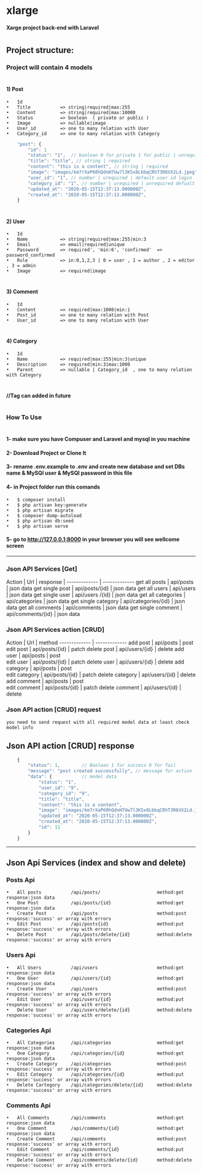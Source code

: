 #                   xlarge
####    Xarge project back-end with Laravel
#
#
## Project structure:
### Project will contain 4 models
#
#### 1)	Post
    •	Id
    •	Title           => string|required|max:255
    •	Content         => string|required|max:10000
    •	Status          => boolean  ( private or public )
    •	Image           => nullable|image
    •	User_id         => one to many relation with User
    •	Category_id     => one to many relation with Category
```javascript
    "post": {
        "id": 1 
        "status": "1",  // boolean 0 for private 1 for public | unrequired defualt = 1
        "title": "title", // string | required
        "content": "this is a content", // string | required
        "image": "images/km7rXaP60hQdnH7Uw7l3K5x8LbbqCRhT3R6VX2Ld.jpeg", // image file | unrequired defualt = null
        "user_id": "1", // number | urequired | default user id login
        "category_id": "1", // number | urequired | unrequired defualt = null
        "updated_at": "2020-05-15T12:37:13.000000Z",
        "created_at": "2020-05-15T12:37:13.000000Z",
    }
```
#
#### 2)	User
    •	Id
    •	Name            => string|required|max:255|min:3
    •	Email           => email|required|unique
    •	Password        => required', 'min:6', 'confirmed'  => password_confirmed
    •	Rule            => in:0,1,2,3 | 0 = user , 1 = author , 2 = editor , 3 = admin 
    •	Image           => required|image
#
#### 3)	Comment
    •	Id
    •	Content         => required|max:1000|min:1
    •	Post_id         => one to many relation with Post
    •	User_id         => one to many relation with User
#
#### 4)	Category
    •	Id
    •	Name            => required|max:255|min:3|unique
    •	Description     => required|min:3|max:1000
    •	Parent          => nullable | Category_id  , one to many relation with Category
#
####  //Tag can added in future
#
#
### How To Use
#
#### 1- make sure you have Compuser and Laravel and mysql in you machine
#### 2- Download Project or Clone It
#### 3- rename .env.example to .env and create new database and set DBs name & MySQl user & MySQl password in this file
#### 4- in Project folder run this comands
    •	$ composer install
    •	$ php artisan key:generate
    •	$ php artisan migrate
    •	$ composer dump-autoload
    •	$ php artisan db:seed
    •	$ php artisan serve
#### 5- go to http://127.0.0.1:8000 in your browser you will see wellcome screen
--------------------------------------------------
### Json API Services [Get]
                    
Action  | Url  | response |
------------- | -------------
get all posts       | api/posts             | json data
get single post     | api/posts/{id}        | json data
get all users       | api/users             | json data
get single user     | api/users /{id}       | json data
get all categories  | api/categories        | json data
get single category | api/categories/{id}   | json data
get all comments    | api/comments          | json data
get single comment  | api/comments/{id}     | json data

### Json API Services action [CRUD]
                    
Action  | Url  | method 
------------- | -------------
add post    | api/posts         | post  
edit post   | api/posts/{id}    | patch
delete post | api/users/{id}    | delete
add user    | api/posts         | post  
edit user   | api/posts/{id}    | patch
delete user | api/users/{id}    | delete
add category    | api/posts         | post  
edit category   | api/posts/{id}    | patch
delete category | api/users/{id}    | delete
add comment    | api/posts         | post  
edit comment   | api/posts/{id}    | patch
delete comment | api/users/{id}    | delete

### Json API action [CRUD] request
`you need to send request with all required model data at least check model info`

## Json API action [CRUD] response
```javascript
    {
        "status": 1,        // Boolean 1 for success 0 for fail
        "message": "post created successfully", // message for action
        "data": {           // model data
            "status": "1",
            "user_id": "9",
            "category_id": "9",
            "title": "title",
            "content": "this is a content",
            "image": "images/km7rXaP60hQdnH7Uw7l3K5x8LbbqCRhT3R6VX2Ld.jpeg",
            "updated_at": "2020-05-15T12:37:13.000000Z",
            "created_at": "2020-05-15T12:37:13.000000Z",
            "id": 11
        }
    }
```
----------------------------------------------------------
## Json Api Services (index and show and delete)
### Posts Api
    •	All posts           /api/posts/                     method:get          response:json data          
    •	One Post            /api/posts/{id}                 method:get          response:json data
    •	Create Post         /api/posts                      method:post         response:'success' or array with errors
    •	Edit Post           /api/posts{id}                  method:put          response:'success' or array with errors
    •	Delete Post         /api/posts/delete/{id}          method:delete       response:'success' or array with errors
### Users Api
    •	All Users           /api/users                      method:get          response:json data
    •	One User            /api/users/{id}                 method:get          response:json data
    •	Create User         /api/users                      method:post         response:'success' or array with errors
    •	Edit User           /api/users/{id}                 method:put          response:'success' or array with errors
    •	Delete User         /api/users/delete/{id}          method:delete       response:'success' or array with errors
### Categories Api
    •	All Categories      /api/categories                 method:get          response:json data
    •	One Category        /api/categories/{id}            method:get          response:json data
    •	Create Category     /api/categories                 method:post         response:'success' or array with errors
    •	Edit Category       /api/categories/{id}            method:put          response:'success' or array with errors
    •	Delete Cartegory    /api/categories/delete/{id}     method:delete       response:'success' or array with errors
### Comments Api
    •	All Comments        /api/comments                   method:get          response:json data
    •	One Comment         /api/comments/{id}              method:get          response:json data
    •	Create Comment      /api/comments                   method:post         response:'success' or array with errors
    •	Edit Comment        /api/comments/{id}              method:put          response:'success' or array with errors
    •	Delete Comment      /api/comments/delete/{id}       method:delete       response:'success' or array with errors
